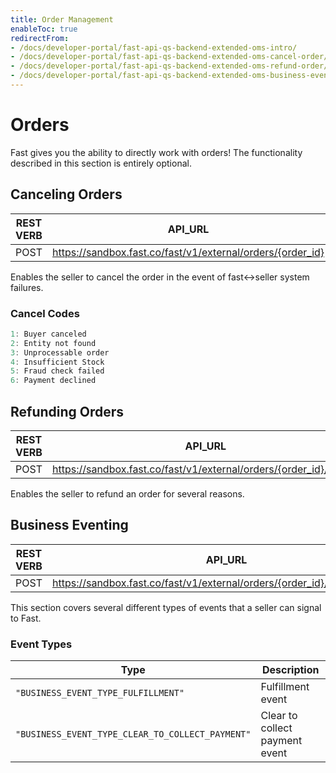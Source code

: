```yaml
---
title: Order Management
enableToc: true
redirectFrom:
- /docs/developer-portal/fast-api-qs-backend-extended-oms-intro/
- /docs/developer-portal/fast-api-qs-backend-extended-oms-cancel-order/
- /docs/developer-portal/fast-api-qs-backend-extended-oms-refund-order/
- /docs/developer-portal/fast-api-qs-backend-extended-oms-business-event/
---
```


# Orders

Fast gives you the ability to directly work with orders! The functionality described in this section is entirely optional.

## Canceling Orders

| REST VERB | API_URL                                                    |
| --------- | ---------------------------------------------------------- |
| POST      | https://sandbox.fast.co/fast/v1/external/orders/{order_id} |

Enables the seller to cancel the order in the event of fast<->seller system failures.

### Cancel Codes

```jsx
1: Buyer canceled
2: Entity not found
3: Unprocessable order
4: Insufficient Stock
5: Fraud check failed
6: Payment declined
```

## Refunding Orders

| REST VERB | API_URL                                                           |
| --------- | ----------------------------------------------------------------- |
| POST      | https://sandbox.fast.co/fast/v1/external/orders/{order_id}/refund |

Enables the seller to refund an order for several reasons.

## Business Eventing

| REST VERB | API_URL                                                                   |
| --------- | ------------------------------------------------------------------------- |
| POST      | https://sandbox.fast.co/fast/v1/external/orders/{order_id}/business_event |

This section covers several different types of events that a seller can signal to Fast.

### Event Types

| Type                                             | Description                    |
| ------------------------------------------------ | ------------------------------ |
| `"BUSINESS_EVENT_TYPE_FULFILLMENT"`              | Fulfillment event              |
| `"BUSINESS_EVENT_TYPE_CLEAR_TO_COLLECT_PAYMENT"` | Clear to collect payment event |
